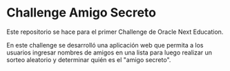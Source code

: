 # Challenge Amigo Secreto

Este repositorio se hace para el primer Challenge de Oracle Next Education.

En este challenge se desarrolló una aplicación web que permita a los usuarios ingresar nombres de amigos en una lista para luego realizar un sorteo aleatorio y determinar quién es el "amigo secreto".

